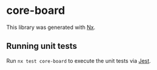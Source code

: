 # core-board

This library was generated with [Nx](https://nx.dev).

## Running unit tests

Run `nx test core-board` to execute the unit tests via [Jest](https://jestjs.io).
